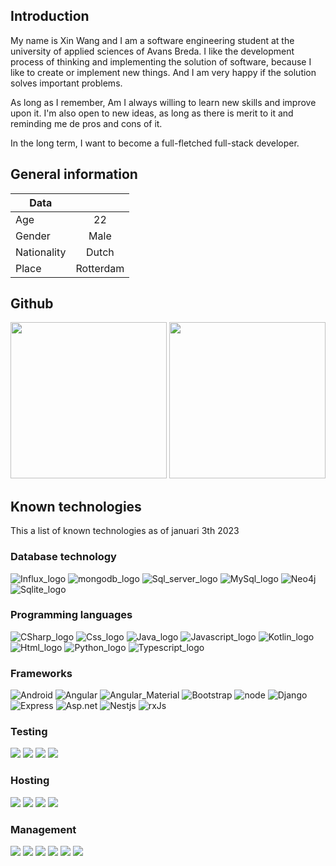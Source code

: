 
## Introduction

My name is Xin Wang and I am a software engineering student at the university of applied sciences of Avans Breda.
I like the development process of thinking and implementing the solution of software, because I like to create or implement new things. And I am very happy if the solution solves important problems.

As long as I remember, Am I always willing to learn new skills and improve upon it. 
I'm also open to new ideas, as long as there is merit to it and reminding me de pros and cons of it.

In the long term, I want to become a full-fletched full-stack developer.

## General information
|Data         |           |
| ---         | :---:     |
| Age         | 22        |
| Gender      | Male      |
| Nationality | Dutch     |
| Place       | Rotterdam |

## Github
<p>
  <img src="https://github-readme-stats.vercel.app/api?show_icons=true&include_all_commits=true&count_private=true&disable_animations=false&theme=onedark&locale=en&hide_border=true&username=geoduin"height="250"/>
  <img src="https://github-readme-stats.vercel.app/api/top-langs?username=geoduin" height="250"/>
</p>


## Known technologies

This a list of known technologies as of januari 3th 2023

### Database technology
<p>
  <img src="https://img.shields.io/badge/InfluxDB-22ADF6?style=for-the-badge&logo=InfluxDB&logoColor=white" alt="Influx_logo">
  <img src="https://img.shields.io/badge/MongoDB-%234ea94b.svg?style=for-the-badge&logo=mongodb&logoColor=white" alt="mongodb_logo">
  <img src="https://img.shields.io/badge/Microsoft%20SQL%20Sever-CC2927?style=for-the-badge&logo=microsoft%20sql%20server&logoColor=white" alt="Sql_server_logo">
  <img src="https://img.shields.io/badge/MariaDB-003545?style=for-the-badge&logo=mariadb&logoColor=white" alt="MySql_logo">
  <img src="https://img.shields.io/badge/Neo4j-008CC1?style=for-the-badge&logo=neo4j&logoColor=white" alt="Neo4j">
  <img src="https://img.shields.io/badge/sqlite-%2307405e.svg?style=for-the-badge&logo=sqlite&logoColor=white" alt="Sqlite_logo">
</p>

### Programming languages
<p>
  <img src="https://img.shields.io/badge/c%23-%23239120.svg?style=for-the-badge&logo=c-sharp&logoColor=white" alt="CSharp_logo">
  <img src="https://img.shields.io/badge/css3-%231572B6.svg?style=for-the-badge&logo=css3&logoColor=white" alt="Css_logo">
  <img src="https://img.shields.io/badge/java-%23ED8B00.svg?style=for-the-badge&logo=java&logoColor=white" alt="Java_logo">
   <img src="https://img.shields.io/badge/javascript-%23323330.svg?style=for-the-badge&logo=javascript&logoColor=%23F7DF1E" alt="Javascript_logo">
  <img src="https://img.shields.io/badge/kotlin-%237F52FF.svg?style=for-the-badge&logo=kotlin&logoColor=white" alt="Kotlin_logo">
  <img src="https://img.shields.io/badge/html5-%23E34F26.svg?style=for-the-badge&logo=html5&logoColor=white" alt="Html_logo">
  <img src="https://img.shields.io/badge/python-3670A0?style=for-the-badge&logo=python&logoColor=ffdd54" alt="Python_logo">
   <img src="https://img.shields.io/badge/typescript-%23007ACC.svg?style=for-the-badge&logo=typescript&logoColor=white" alt="Typescript_logo">
</p>

### Frameworks
<p>
  <img src="https://img.shields.io/badge/Android-3DDC84?style=for-the-badge&logo=android&logoColor=white" alt="Android">  
  <img src="https://img.shields.io/badge/angular-%23DD0031.svg?style=for-the-badge&logo=angular&logoColor=white" alt="Angular">
  <img src="https://img.shields.io/badge/material%20design-757575?style=for-the-badge&logo=material%20design&logoColor=white" alt="Angular_Material">
  <img src="https://img.shields.io/badge/bootstrap-%23563D7C.svg?style=for-the-badge&logo=bootstrap&logoColor=white" alt="Bootstrap">
  <img src="https://img.shields.io/badge/node.js-6DA55F?style=for-the-badge&logo=node.js&logoColor=white" alt="node">
  <img src="https://img.shields.io/badge/django-%23092E20.svg?style=for-the-badge&logo=django&logoColor=white" alt="Django">
  <img src="https://img.shields.io/badge/express.js-%23404d59.svg?style=for-the-badge&logo=express&logoColor=%2361DAFB" alt="Express">  
  <img src="https://img.shields.io/badge/.NET-5C2D91?style=for-the-badge&logo=.net&logoColor=white" alt="Asp.net">
  <img src="https://img.shields.io/badge/nestjs-%23E0234E.svg?style=for-the-badge&logo=nestjs&logoColor=white" alt="Nestjs">
  <img src="https://img.shields.io/badge/rxjs-%23B7178C.svg?style=for-the-badge&logo=reactivex&logoColor=white" alt="rxJs">

</p>

### Testing
<p>
  <img src="https://img.shields.io/badge/chai-A30701?style=for-the-badge&logo=chai&logoColor=white">
  <img src="https://img.shields.io/badge/-mocha-%238D6748?style=for-the-badge&logo=mocha&logoColor=white">  
  <img src="https://img.shields.io/badge/-Jasmine-%238A4182?style=for-the-badge&logo=Jasmine&logoColor=white">
  <img src="https://img.shields.io/badge/-jest-%23C21325?style=for-the-badge&logo=jest&logoColor=white">
</p>

### Hosting
<p>
  <img src="https://img.shields.io/badge/microsoft%20azure-0089D6?style=for-the-badge&logo=microsoft-azure&logoColor=white">
  <img src="https://img.shields.io/badge/Heroku-430098?style=for-the-badge&logo=heroku&logoColor=white">
  <img src="https://img.shields.io/badge/Netlify-00C7B7?style=for-the-badge&logo=netlify&logoColor=white">
  <img src="https://img.shields.io/badge/Railway-131415?style=for-the-badge&logo=railway&logoColor=white">
</p>

### Management
<p>
  <img src="https://img.shields.io/badge/npm-CB3837?style=for-the-badge&logo=npm&logoColor=white">
  <img src="https://img.shields.io/badge/NuGet-004880?style=for-the-badge&logo=nuget&logoColor=white">
  <img src="https://img.shields.io/badge/github-%23121011.svg?style=for-the-badge&logo=github&logoColor=white">
  <img src="https://img.shields.io/badge/git-%23F05033.svg?style=for-the-badge&logo=git&logoColor=white">
  <img src="https://img.shields.io/badge/Docker-2CA5E0?style=for-the-badge&logo=docker&logoColor=white">
  <img src="https://img.shields.io/badge/Azure_DevOps-0078D7?style=for-the-badge&logo=azure-devops&logoColor=white">
</p>
